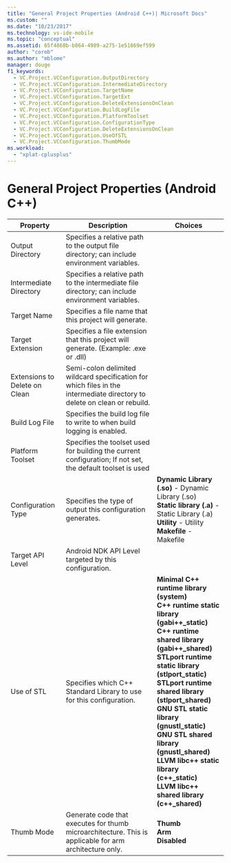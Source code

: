 ```yaml
---
title: "General Project Properties (Android C++)| Microsoft Docs"
ms.custom: ""
ms.date: "10/23/2017"
ms.technology: vs-ide-mobile
ms.topic: "conceptual"
ms.assetid: 65f4868b-b864-4989-a275-1e51869ef599
author: "corob"
ms.author: "mblome"
manager: douge
f1_keywords: 
  - VC.Project.VCConfiguration.OutputDirectory
  - VC.Project.VCConfiguration.IntermediateDirectory
  - VC.Project.VCConfiguration.TargetName
  - VC.Project.VCConfiguration.TargetExt
  - VC.Project.VCConfiguration.DeleteExtensionsOnClean
  - VC.Project.VCConfiguration.BuildLogFile
  - VC.Project.VCConfiguration.PlatformToolset
  - VC.Project.VCConfiguration.ConfigurationType
  - VC.Project.VCConfiguration.DeleteExtensionsOnClean
  - VC.Project.VCConfiguration.UseOfSTL
  - VC.Project.VCConfiguration.ThumbMode
ms.workload: 
  - "xplat-cplusplus"
---
```


# General Project Properties (Android C++)

Property | Description | Choices
--- | ---| ---
Output Directory | Specifies a relative path to the output file directory; can include environment variables.
Intermediate Directory | Specifies a relative path to the intermediate file directory; can include environment variables.
Target Name | Specifies a file name that this project will generate.
Target Extension | Specifies a file extension that this project will generate. (Example: .exe or .dll)
Extensions to Delete on Clean | Semi-colon delimited wildcard specification for which files in the intermediate directory to delete on clean or rebuild.
Build Log File | Specifies the build log file to write to when build logging is enabled.
Platform Toolset | Specifies the toolset used for building the current configuration; If not set, the default toolset is used
Configuration Type | Specifies the type of output this configuration generates. | **Dynamic Library (.so)** - Dynamic Library (.so)<br>**Static library (.a)** - Static Library (.a)<br>**Utility** - Utility<br>**Makefile** - Makefile<br>
Target API Level | Android NDK API Level targeted by this configuration.
Use of STL | Specifies which C++ Standard Library to use for this configuration. | **Minimal C++ runtime library (system)**<br>**C++ runtime static library (gabi++_static)**<br>**C++ runtime shared library (gabi++_shared)**<br>**STLport runtime static library (stlport_static)**<br>**STLport runtime shared library (stlport_shared)**<br>**GNU STL static library (gnustl_static)**<br>**GNU STL shared library (gnustl_shared)**<br>**LLVM libc++ static library (c++_static)**<br>**LLVM libc++ shared library (c++_shared)**<br>
Thumb Mode | Generate code that executes for thumb microarchitecture. This is applicable for arm architecture only. | **Thumb**<br>**Arm**<br>**Disabled**<br>
